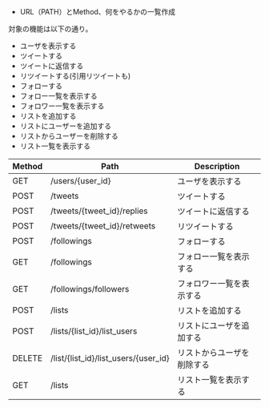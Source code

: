 - URL（PATH）とMethod、何をやるかの一覧作成

対象の機能は以下の通り。

- ユーザを表示する
- ツイートする
- ツイートに返信する
- リツイートする(引用リツイートも)
- フォローする
- フォロー一覧を表示する
- フォロワー一覧を表示する
- リストを追加する
- リストにユーザーを追加する
- リストからユーザーを削除する
- リスト一覧を表示する


|Method|Path|Description|
|---|---|---|
|GET|/users/{user_id}|ユーザを表示する|
|POST|/tweets|ツイートする|
|POST|/tweets/{tweet_id}/replies|ツイートに返信する|
|POST|/tweets/{tweet_id}/retweets|リツイートする|
|POST|/followings|フォローする|
|GET|/followings|フォロー一覧を表示する|
|GET|/followings/followers|フォロワー一覧を表示する|
|POST|/lists|リストを追加する|
|POST|/lists/{list_id}/list_users|リストにユーザを追加する|
|DELETE|/list/{list_id}/list_users/{user_id}|リストからユーザを削除する|
|GET|/lists|リスト一覧を表示する|
